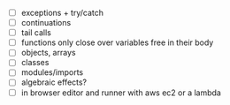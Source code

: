 * [ ] exceptions + try/catch
* [ ] continuations
* [ ] tail calls
* [ ] functions only close over variables free in their body
* [ ] objects, arrays
* [ ] classes
* [ ] modules/imports
* [ ] algebraic effects?
* [ ] in browser editor and runner with aws ec2 or a lambda
